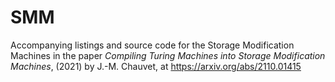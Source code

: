 # SMM
Accompanying listings and source code for the Storage Modification Machines in the paper *Compiling Turing Machines into Storage Modification Machines*, (2021) by J.-M. Chauvet,
at https://arxiv.org/abs/2110.01415
